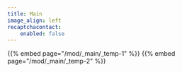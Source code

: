 ```yaml
---
title: Main
image_align: left
recaptchacontact:
    enabled: false
---
```


{{% embed page\="/mod/\_main/\_temp-1" %}}
{{% embed page\="/mod/\_main/\_temp-2" %}}
